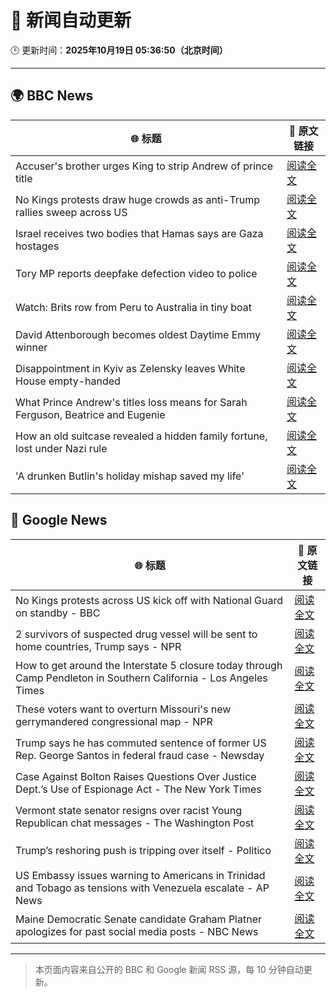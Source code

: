 # 🧠 新闻自动更新

🕒 更新时间：**2025年10月19日 05:36:50（北京时间）**

---

## 🌍 BBC News

| 🌐 标题 | 🔗 原文链接 |
|--------|-------------|
| Accuser's brother urges King to strip Andrew of prince title | [阅读全文](https://www.bbc.com/news/articles/cdegkd00yz3o?at_medium=RSS&at_campaign=rss) |
| No Kings protests draw huge crowds as anti-Trump rallies sweep across US | [阅读全文](https://www.bbc.com/news/articles/c93xgyp1zv4o?at_medium=RSS&at_campaign=rss) |
| Israel receives two bodies that Hamas says are Gaza hostages | [阅读全文](https://www.bbc.com/news/articles/c7v8e1484n5o?at_medium=RSS&at_campaign=rss) |
| Tory MP reports deepfake defection video to police | [阅读全文](https://www.bbc.com/news/articles/c62e7xz02dpo?at_medium=RSS&at_campaign=rss) |
| Watch: Brits row from Peru to Australia in tiny boat | [阅读全文](https://www.bbc.com/news/videos/cd9kx7we4xyo?at_medium=RSS&at_campaign=rss) |
| David Attenborough becomes oldest Daytime Emmy winner | [阅读全文](https://www.bbc.com/news/articles/c1lqnjpvr79o?at_medium=RSS&at_campaign=rss) |
| Disappointment in Kyiv as Zelensky leaves White House empty-handed | [阅读全文](https://www.bbc.com/news/articles/cn97gjqgq9po?at_medium=RSS&at_campaign=rss) |
| What Prince Andrew's titles loss means for Sarah Ferguson, Beatrice and Eugenie | [阅读全文](https://www.bbc.com/news/articles/cx2p7xzz4lvo?at_medium=RSS&at_campaign=rss) |
| How an old suitcase revealed a hidden family fortune, lost under Nazi rule | [阅读全文](https://www.bbc.com/news/articles/c33pvlez6yjo?at_medium=RSS&at_campaign=rss) |
| 'A drunken Butlin's holiday mishap saved my life' | [阅读全文](https://www.bbc.com/news/articles/c864dg1wvplo?at_medium=RSS&at_campaign=rss) |

## 📰 Google News

| 🌐 标题 | 🔗 原文链接 |
|--------|-------------|
| No Kings protests across US kick off with National Guard on standby - BBC | [阅读全文](https://news.google.com/rss/articles/CBMiWkFVX3lxTE05cHdmMHdmbU42a3JqNEFSa2p0SC1Qd2tsaWJyczBGbWRFYkFKNDhkaFZRNi1xSDZkZktJSW41Y0N6bTNjcHJmbEM3UVRKOGZ3NUJ3RVpkaDc0QdIBX0FVX3lxTE5UaElCaEMtT2hXUFhSMTFVU3pTN3ZWQUl1NDlHbVpnUVhIMVJEWEVlcFVZeFdsRUVYdGtKeWIwVUFNWkE0Z09uQzRCSGZXdHVlMFFoU0dyWU5aaHJaMGhN?oc=5) |
| 2 survivors of suspected drug vessel will be sent to home countries, Trump says - NPR | [阅读全文](https://news.google.com/rss/articles/CBMikwFBVV95cUxPUTZuakRnOFJ0Z1BYeTBQQWRoN3I4Mjk4WXI3TUF0LTlVUG45V05KeFFIbDZVNGpsUG1KMlpQamV2NW14OWtpM2pfaHo1Wkpua19EdDdGbHdnaUxPZXpvdjRrWjl6VFpaTk4zRlVISHM1Um9UTVhfTnZYZ1VhRHlnTFlScVROQkxkTEwwbDIwYnBsWGM?oc=5) |
| How to get around the Interstate 5 closure today through Camp Pendleton in Southern California - Los Angeles Times | [阅读全文](https://news.google.com/rss/articles/CBMiuAFBVV95cUxPeFltNTJCRkw0VWVZcUg1T2lOR1cwU1UwYW5JaXlabXNJV0ZmRUR3cVhjQnUwWmZvLXZETzBQZi1fNHZnOFRWZ1I1MVFyR2xZTmZIYmZSLVh2MVR0SDM3bmN4eGU4VTJUSU56OHRKN3NrY3RyZ21UWlNyV3VPYWZxQmFLTms5d2JUbjItZWEtS2ZyYlBlRzN1WGZycW1NeUlkdERXaFdtUnkxd1RNaE5TQV9jMU1CUVBG?oc=5) |
| These voters want to overturn Missouri's new gerrymandered congressional map - NPR | [阅读全文](https://news.google.com/rss/articles/CBMimwFBVV95cUxPYy12SWtlOVFENm1SVjN3LVFLazh5Q2NlbzFGdjJfLWFoNk92WDU5ZmNUQW1mWWJRdkhMRGdPbFFCUVBmWExhMFdvRE1oaWN0RGRuZU5sQjRwVUFIT21IUXBUd1I3VVdlb3l2MVd0dWNXX0NGTjBaSHZCYXFFUFY0dkxPMExtekxLWWRqMGdZYkZUVnRyRk5oRUpDbw?oc=5) |
| Trump says he has commuted sentence of former US Rep. George Santos in federal fraud case - Newsday | [阅读全文](https://news.google.com/rss/articles/CBMijgFBVV95cUxNSDEyVUVrMzFDY285NlAxSjhBMVRMdTVZNk5MbFRZMnFZbXJudTAyX1g5cnpncG0xRjVlQXB6a0l6anJrNjNiM2R0T2QxanpnelYzS1E4R0RTTG1HREctb2x3V0pKYTVoeEhMaXBDT2RZdlNHcEpMbXZHcFZhcTRUcDF2bldldlVoVVZjMTJn?oc=5) |
| Case Against Bolton Raises Questions Over Justice Dept.’s Use of Espionage Act - The New York Times | [阅读全文](https://news.google.com/rss/articles/CBMikAFBVV95cUxNblMtNW1NR3ZscXU5NHpHb2FpVGR2alVHZE1XM1Z0eU9KUEtVY2wxM1RQalJ2WTYxQ0FDd0NRbEZOUHBmMnoxdkozakEtZElreDZkUnAwUFQycTFldVlzUzJfdXFOdWl1OHhuQ0M2NGJmTl9kVHlhVUthUFJuUU9ERm5ENzBxYjR6akM2OW5JSU4?oc=5) |
| Vermont state senator resigns over racist Young Republican chat messages - The Washington Post | [阅读全文](https://news.google.com/rss/articles/CBMingFBVV95cUxQY21BV0txRzhuY2RDX0h2OUVOaS1ZTlpUMk9qNVh1bkRsT1dWaENwU3B5XzNnN1d5YzhDTUQ1Q3JaMFdKV1pEOUdZUElGaVdZbFFxMl96czdzYi1RQW9WbWR4eWg3R2hEaDF5blA2UmlKdjFxYW81Q3R0VDNDS01NQ2tGRWlOaV9OLWFaLXgtM2VjTnp3cG5NTFFmZWZ4dw?oc=5) |
| Trump’s reshoring push is tripping over itself - Politico | [阅读全文](https://news.google.com/rss/articles/CBMiigFBVV95cUxQeHBhSzd6eHp1U0Q2TkEtQk52WjNTWGJ1VDQ4cl9nZEJDWDBXUnlWR0toM1M0bW4zZkhuSV9BYUdVUTFkbk4zbEczWWp2NGZyNFBlTDZtM2hBLW1vejVNUGRpeXctZVVYczFRTjk2OTM2Z3pvaWhFRWdNVTNlUjl4R2xLWFNjcHlEN0E?oc=5) |
| US Embassy issues warning to Americans in Trinidad and Tobago as tensions with Venezuela escalate - AP News | [阅读全文](https://news.google.com/rss/articles/CBMisAFBVV95cUxQR2NFTkszZDFoUUdPQ0dIYVl6dlFBTloyUHd1emEzMXdWSWFhSjVvSDBQWTY4eE5xTUozV0RpdUhNTFFQVEpBMmRIeWxucng3RzN6Q1o1djBWcENmQUhSS0ZkVzRmSVBFdm5WY0FWeDA4OXE0NVZqYi1KVFhXX2gtNVFnci1DNDlPeXFqSUhGUEVTQUpaRDBQcjlmRWhiLUhyZS03aWlXYkJ6VkNfeVBxdA?oc=5) |
| Maine Democratic Senate candidate Graham Platner apologizes for past social media posts - NBC News | [阅读全文](https://news.google.com/rss/articles/CBMivAFBVV95cUxPT1hvdGwySzB2Mm0wMlhvaHF6SWtGNGp4N2ZobFRHTzI1UjdaZEFPaFRRaHRnVmNtWEVmbHBYeGVaRjVTeXlfMnRBd3BndGVQUXNGSkE4R0VtT1pEeGdNUVg1VXZHVDJpbl94Rml1dG9GNjJpbGlhdF9jcjlNcHlCa0ZtRjhQc2h3NGZnVXdPTUN5RXlmc0V6cDIzYTR4OUZYaXBIR3RGc1kyZ1ZDMmN6cDJmNE80RVY4c2laYdIBVkFVX3lxTFBLeUR3VFRnR2FkbnFLamJSbDQxU0trcDNYcUpIWkJxNTlGWk9PLUZNNE1iRjUxUWlLNGhHVGlJOTFGVkNxMFZFd0EtUE8xS2NDSDdwVzF3?oc=5) |

---
> 本页面内容来自公开的 BBC 和 Google 新闻 RSS 源，每 10 分钟自动更新。